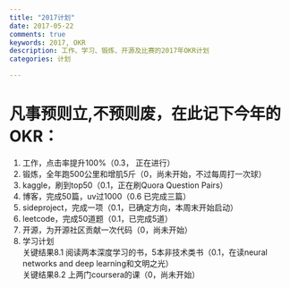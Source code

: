 ```yaml
---
title: "2017计划"
date: 2017-05-22
comments: true
keywords: 2017, OKR
description: 工作、学习、锻炼、开源及比赛的2017年OKR计划
categories: 计划

---
```

# 凡事预则立,不预则废，在此记下今年的OKR：

1. 工作，点击率提升100%（0.3， 正在进行）
2. 锻炼，全年跑500公里和增肌5斤（0，尚未开始，不过每周打一次球）
3. kaggle，刷到top50（0.1，正在刷Quora Question Pairs）
4. 博客，完成50篇，uv过1000（0.6 已完成三篇）
5. sideproject，完成一项（0.1，已确定方向，本周末开始启动）
6. leetcode，完成50道题（0.1，已完成5道）
7. 开源，为开源社区贡献一次代码（0，尚未开始）
8. 学习计划  
关键结果8.1 阅读两本深度学习的书，5本非技术类书（0.1，在读neural networks and deep learning和文明之光）<br />
关键结果8.2 上两门coursera的课（0，尚未开始）
